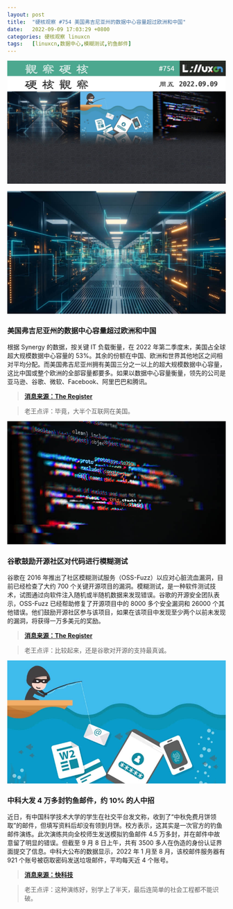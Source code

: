 ```yaml
---
layout: post
title:	"硬核观察 #754 美国弗吉尼亚州的数据中心容量超过欧洲和中国"
date:	2022-09-09 17:03:29 +0800 
categories:	硬核观察 linuxcn 
tags:	[linuxcn,数据中心,模糊测试,钓鱼邮件]
---
```



![](/Asserts/Images/album/202209/09/170143cmm88m0muybyoffl.jpg)


![](/Asserts/Images/album/202209/09/170158xo4laj9w74zoa442.jpg)


### 美国弗吉尼亚州的数据中心容量超过欧洲和中国


根据 Synergy 的数据，按关键 IT 负载衡量，在 2022 年第二季度末，美国占全球超大规模数据中心容量的 53%。其余的份额在中国、欧洲和世界其他地区之间相对平均分配。而美国弗吉尼亚州拥有美国三分之一以上的超大规模数据中心容量，这比中国或整个欧洲的全部容量都要多。如果以数据中心容量衡量，领先的公司是亚马逊、谷歌、微软、Facebook、阿里巴巴和腾讯。



> 
> **[消息来源：The Register](https://www.theregister.com/2022/09/08/virginia_datacenter_alley_capacity/)**
> 
> 
> 



> 
> 老王点评：毕竟，大半个互联网在美国。
> 
> 
> 


![](/Asserts/Images/album/202209/09/170211gmvono5dnrjnj4cn.jpg)


### 谷歌鼓励开源社区对代码进行模糊测试


谷歌在 2016 年推出了社区模糊测试服务（OSS-Fuzz）以应对心脏流血漏洞，目前已经检查了大约 700 个关键开源项目的漏洞。模糊测试，是一种软件测试技术，试图通过向软件注入随机或半随机数据来发现错误。谷歌的开源安全团队表示，OSS-Fuzz 已经帮助修复了开源项目中的 8000 多个安全漏洞和 26000 个其他错误。他们鼓励开源社区参与该项目，如果在该项目中发现至少两个以前未发现的漏洞，将获得一万多美元的奖励。



> 
> **[消息来源：The Register](https://www.theregister.com/2022/09/08/google_fuzz_rewards/)**
> 
> 
> 



> 
> 老王点评：比较起来，还是谷歌对开源的支持最真诚。
> 
> 
> 


![](/Asserts/Images/album/202209/09/170223j17o1crov7zrr1az.jpg)


### 中科大发 4 万多封钓鱼邮件，约 10% 的人中招


近日，有中国科学技术大学的学生在社交平台发文称，收到了“中秋免费月饼领取”的邮件，但填写资料后却没有领到月饼。校方表示，这其实是一次官方的钓鱼邮件演练。此次演练共向全校师生发送模拟钓鱼邮件 4.5 万多封，并在邮件中故意留了明显的错误。但截至 9 月 8 日上午，共有 3500 多人在伪造的身份认证界面提交了信息。中科大公布的数据显示，2022 年 1 月至 8 月，该校邮件服务器有 921 个账号被窃取密码发送垃圾邮件，平均每天近 4 个账号。



> 
> **[消息来源：快科技](https://news.mydrivers.com/1/858/858450.htm)**
> 
> 
> 



> 
> 老王点评：这种演练好，别学上了半天，最后连简单的社会工程都不能识破。
> 
> 
>
